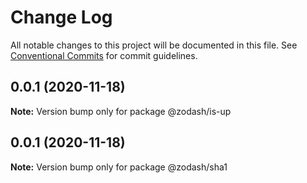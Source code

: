 # Change Log

All notable changes to this project will be documented in this file.
See [Conventional Commits](https://conventionalcommits.org) for commit guidelines.

## 0.0.1 (2020-11-18)

**Note:** Version bump only for package @zodash/is-up





## 0.0.1 (2020-11-18)

**Note:** Version bump only for package @zodash/sha1
